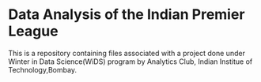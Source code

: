 # Data Analysis of the Indian Premier League
This is a repository containing files associated with a project done under Winter in Data Science(WiDS) program by Analytics Club, Indian Institue of Technology,Bombay.
